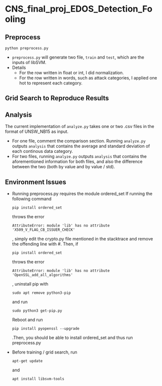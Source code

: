 # CNS_final_proj_EDOS_Detection_Fooling
## Preprocess
```shell
python preprocess.py
```
* `preprocess.py` will generate two file, `train` and `test`, which are the inputs of libSVM.
* Details
  * For the row written in float or int, I did normalization.
  * For the row written in words, such as attack categories, I applied one hot to represent each category.

## Grid Search to Reproduce Results

## Analysis
The current implementation of `analyze.py` takes one or two .csv files in the format of UNSW_NB15 as input. 
* For one file, comment the comparison section. Running `analyze.py` outputs `analysis` that contains the average and standard deviation of each continous data category.
* For two files, running `analyze.py` outputs `analysis` that contains the aforementioned information for both files, and also the difference between the two (both by value and by value / std).

## Environment Issues
* Running preprocess.py requires the module ordered_set
    If running the following command
    ```shell
    pip install ordered_set
    ```
    throws the error
    ```shell
    AttributeError: module 'lib' has no attribute 'X509_V_FLAG_CB_ISSUER_CHECK'
    ```
    , simply edit the crypto.py file mentioned in the stacktrace and remove the offending line with #.
    Then, if 
    ```shell
    pip install ordered_set
    ```
    throws the error
    ```shell
    AttributeError: module 'lib' has no attribute 'OpenSSL_add_all_algorithms'
    ```
    , uninstall pip with
    ```shell
    sudo apt remove python3-pip
    ```
    and run 
    ```shell
    sudo python3 get-pip.py
    ```
    Reboot and run 
    ```shell
    pip install pyopenssl --upgrade
    ```
    .Then, you should be able to install ordered_set and thus run preprocess.py

* Before training / grid search, run
    ```shell
    apt-get update
    ```
    and
    ``` shell
    apt install libsvm-tools
    ```